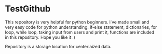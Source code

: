 # TestGithub
This repository is very helpful for python beginners.
I've made small and very easy code for python understanding.
if-else statement, dictionaries, for loop, while loop, taking input from users and print it, functions are included in this repository.
Hope you like it :)

Repository is a storage location for centerlaized data.
